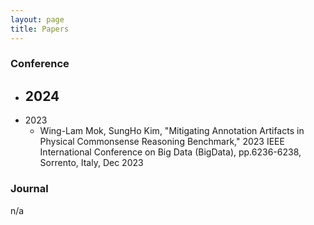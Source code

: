 ```yaml
---
layout: page
title: Papers
---
```


### Conference
* 2024
  - 
* 2023
  - Wing-Lam Mok, SungHo Kim, "Mitigating Annotation Artifacts in Physical Commonsense Reasoning Benchmark," 2023 IEEE International Conference on Big Data (BigData), pp.6236-6238, Sorrento, Italy, Dec 2023


### Journal
n/a
